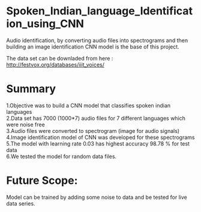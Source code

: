 # Spoken_Indian_language_Identification_using_CNN
 Audio identification, by converting audio files into spectrograms and then building an image identification CNN model is the base of this project.<br />
 
 The data set can be downladed from here :<br />
 http://festvox.org/databases/iiit_voices/ 
 
 # Summary 

1.Objective was to build a CNN model that classifies spoken indian languages<br />
2.Data set has 7000 (1000*7) audio files for 7 different languages which were noise free<br />
3.Audio files were converted to spectrogram (image for audio signals)<br />
4.Image identification model of CNN was developed for these spectrograms<br />
5.The model with learning rate 0.03 has highest accuracy 98.78 % for test data<br />
6.We tested the model for random data files.<br />

# Future Scope:<br />

Model can be trained by adding some noise to data and be tested for live data series.
